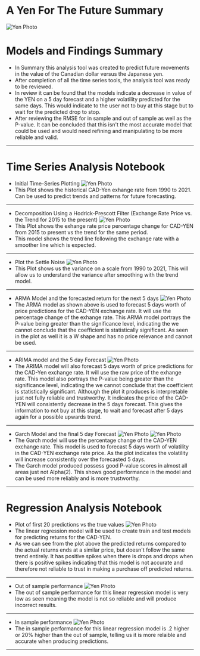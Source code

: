 # A Yen For The Future Summary

![Yen Photo](Images/unit-10-readme-photo.png)

# Models and Findings Summary 
* In Summary this analysis tool was created to predict future movements in the value of the Canadian dollar versus the Japanese yen. 
* After completion of all the time series tools, the analysis tool was ready to be reviewed. 
* In review it can be found that the models indicate a decrease in value of the YEN on a 5 day forecast and a higher volatility predicted for the same days. This would indicate to the user not to buy at this stage but to wait for the predicted drop to stop. 
* After reviewing the RMSE for in sample and out of sample as well as the P-value. It can be concluded that this isn't the most accurate model that could be used and would need refining and manipulating to be more reliable and valid. 

---
# Time Series Analysis Notebook
   * Initial Time-Series Plotting
   ![Yen Photo](Images/initial.png)<br />
   * This Plot shows the historical CAD-Yen exhange rate from 1990 to 2021. Can be used to predict trends and patterns for future forecasting.
---
   * Decomposition Using a Hodrick-Prescott Filter (Exchange Rate Price vs. the Trend for 2015 to the present)
   ![Yen Photo](Images/pricevstrend.png)<br />
   * This Plot shows the exhange rate price percentage change for CAD-YEN from 2015 to present vs the trend for the same period. 
   * This model shows the trend line following the exchange rate with a smoother line which is expected. 
---
   * Plot the Settle Noise
   ![Yen Photo](Images/noise.png)<br />
   * This Plot shows us the variance on a scale from 1990 to 2021, This will allow us to understand the variance after smoothing with the trend model. 
---
   * ARMA Model and the forecasted return for the next 5 days
   ![Yen Photo](Images/ARMA.png)<br />
   * The ARMA model as shown above is used to forecast 5 days worth of price predictions for the CAD-YEN exchange rate. It will use the percentage change of the exhange rate. This ARMA model portrays the P-value being greater than the significance level, indicating the we cannot conclude that the coefficient is statistically significant. As seen in the plot as well it is a W shape and has no price relevance and cannot be used. 
---
   * ARIMA model and the 5 day Forecast 
   ![Yen Photo](Images/ARIMA.png)<br />
   * The ARIMA model will also forecast 5 days worth of price predictions for the CAD-Yen exchange rate. It will use the raw price of the exhange rate. This model also portrays the P-value being greater than the significance level, indicating the we cannot conclude that the coefficient is statistically significant. Although the plot it produces is interpretable just not fully reliable and trustworthy. It indicates the price of the CAD-YEN will consistently decrease in the 5 days forecast. This gives the information to not buy at this stage, to wait and forecast after 5 days again for a possible upwards trend. 
---
   * Garch Model and the final 5 day Forecast 
   ![Yen Photo](Images/garch.png)
   ![Yen Photo](Images/finalplot.png)<br />
   * The Garch model will use the percentage change of the CAD-YEN exchange rate. This model is used to forecast 5 days worth of volatility in the CAD-YEN exchange rate price. As the plot indicates the volatility will increase consistently over the forecasted 5 days. 
   * The Garch model produced possess good P-value scores in almost all areas just not Alpha(2). This shows good performance in the model and can be used more reliably and is more trustworthy. 
---
# Regression Analysis Notebook
   * Plot of first 20 predictions vs the true values
   ![Yen Photo](Images/20predictions.png)<br />
   * The linear regression model will be used to create train and test models for predicting returns for the CAD-YEN. 
   * As we can see from the plot above the predicted returns compared to the actual returns ends at a similar price, but doesn't follow the same trend entirely. It has positive spikes when there is drops and drops when there is positive spikes indicating that this model is not accurate and therefore not reliable to trust in making a purchase off predicted returns. 
---
   * Out of sample performance 
   ![Yen Photo](Images/outofsample.png)<br />
   * The out of sample performance for this linear regression model is very low as seen meaning the model is not so reliable and will produce incorrect results. 
---
   * In sample performance
   ![Yen Photo](Images/insample.png)<br />
   * The in sample performance for this linear regression model is .2 higher or 20% higher than the out of sample, telling us it is more relaible and accurate when producing predictions. 
---